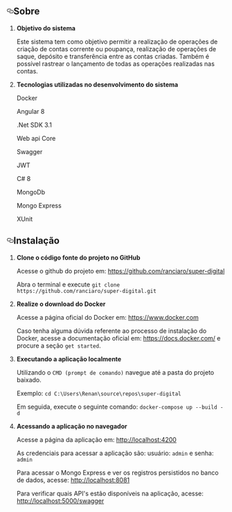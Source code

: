 <article class="markdown-body entry-content p-5" itemprop="text">
<h2><a id="user-content-sobre" class="anchor" aria-hidden="true" href="#sobre"><svg class="octicon octicon-link" viewBox="0 0 16 16" version="1.1" width="16" height="16" aria-hidden="true"><path fill-rule="evenodd" d="M4 9h1v1H4c-1.5 0-3-1.69-3-3.5S2.55 3 4 3h4c1.45 0 3 1.69 3 3.5 0 1.41-.91 2.72-2 3.25V8.59c.58-.45 1-1.27 1-2.09C10 5.22 8.98 4 8 4H4c-.98 0-2 1.22-2 2.5S3 9 4 9zm9-3h-1v1h1c1 0 2 1.22 2 2.5S13.98 12 13 12H9c-.98 0-2-1.22-2-2.5 0-.83.42-1.64 1-2.09V6.25c-1.09.53-2 1.84-2 3.25C6 11.31 7.55 13 9 13h4c1.45 0 3-1.69 3-3.5S14.5 6 13 6z"></path></svg></a>Sobre</h2>
<ol>
                                        <li>
                                            <p><b>Objetivo do sistema</b></p>
                                            <p>Este sistema tem como objetivo permitir a realização de operações de criação de contas corrente ou poupança, realização de operações de saque, depósito e transferência entre as contas criadas. Também é possível rastrear o lançamento de todas as operações realizadas nas contas. </p>
                                        </li>
                                        <li>
                                            <p><b>Tecnologias utilizadas no desenvolvimento do sistema</b></p>
                                            <p>Docker</p>
                                            <p>Angular 8</p>
                                            <p>.Net SDK 3.1</p>
                                            <p>Web api Core</p>
                                            <p>Swagger</p>
                                            <p>JWT</p>
                                            <p>C# 8</p>
                                            <p>MongoDb</p>
                                            <p>Mongo Express</p>
                                            <p>XUnit</p>
                                        </li>
                                        
</ol>
<h2><a id="user-content-instalação" class="anchor" aria-hidden="true" href="#instalação"><svg class="octicon octicon-link" viewBox="0 0 16 16" version="1.1" width="16" height="16" aria-hidden="true"><path fill-rule="evenodd" d="M4 9h1v1H4c-1.5 0-3-1.69-3-3.5S2.55 3 4 3h4c1.45 0 3 1.69 3 3.5 0 1.41-.91 2.72-2 3.25V8.59c.58-.45 1-1.27 1-2.09C10 5.22 8.98 4 8 4H4c-.98 0-2 1.22-2 2.5S3 9 4 9zm9-3h-1v1h1c1 0 2 1.22 2 2.5S13.98 12 13 12H9c-.98 0-2-1.22-2-2.5 0-.83.42-1.64 1-2.09V6.25c-1.09.53-2 1.84-2 3.25C6 11.31 7.55 13 9 13h4c1.45 0 3-1.69 3-3.5S14.5 6 13 6z"></path></svg></a>Instalação</h2>
<ol>
                                        <li>
                                            <p><b>Clone o código fonte do projeto no GitHub</b></p>
                                            <p>Acesse o github do projeto em: <a target="_blank" href="https://github.com/ranciaro/super-digital">https://github.com/ranciaro/super-digital</a></p>
                                            <p>Abra o terminal e execute <code>git clone https://github.com/ranciaro/super-digital.git</code></p>
                                        </li>
                                        <li>
                                            <p><b>Realize o download do Docker</b></p>
                                            <p>Acesse a página oficial do Docker em: <a target="_blank" href="https://www.docker.com/">https://www.docker.com</a></p>
                                            <p>Caso tenha alguma dúvida referente ao processo de instalação do Docker, acesse a documentação oficial em: <a target="_blank" href="https://docs.docker.com/">https://docs.docker.com/</a> e procure a seção <code>get started</code>.</p>
                                        </li>
                                        <li>
                                            <p><b>Executando a aplicação localmente</b></p>
                                            <p>Utilizando o <code>CMD (prompt de comando)</code> navegue até a pasta do projeto baixado.</p>
                                            <p>Exemplo: <code>cd C:\Users\Renan\source\repos\super-digital</code></p>
                                            <p>Em seguida, execute o seguinte comando: <code>docker-compose up --build -d</code></p>                                            
                                        </li>
                                        <li>
                                            <p><b>Acessando a aplicação no navegador</b></p>
                                            <p>Acesse a página da aplicação em: <a target="_blank" href="http://localhost:4200">http://localhost:4200</a></p>
                                            <p>As credenciais para acessar a aplicação são: usuário: <code>admin</code> e senha: <code>admin</code></p>
                                            <p>Para acessar o Mongo Express e ver os registros persistidos no banco de dados, acesse: <a target="_blank" href="http://localhost:8081">http://localhost:8081</a></p>
                                            <p>Para verificar quais API's estão disponíveis na aplicação, acesse: <a target="_blank" href="http://localhost:5000/swagger">http://localhost:5000/swagger</a></p>
                                        </li>
                                    </ol>
</article>
